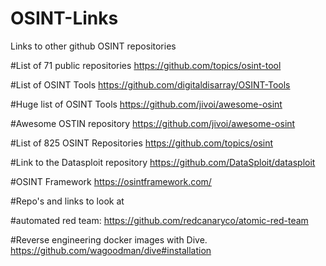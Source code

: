 # OSINT-Links
Links to other github OSINT repositories

#List of 71 public repositories
https://github.com/topics/osint-tool

#List of OSINT Tools
https://github.com/digitaldisarray/OSINT-Tools

#Huge list of OSINT Tools
https://github.com/jivoi/awesome-osint

#Awesome OSTIN repository
https://github.com/jivoi/awesome-osint

#List of 825 OSINT Repositories
https://github.com/topics/osint

#Link to the Datasploit repository
https://github.com/DataSploit/datasploit

#OSINT Framework
https://osintframework.com/

<!-- Other Links -->
#Repo's and links to look at

#automated red team:
https://github.com/redcanaryco/atomic-red-team

#Reverse engineering docker images with Dive.
https://github.com/wagoodman/dive#installation
